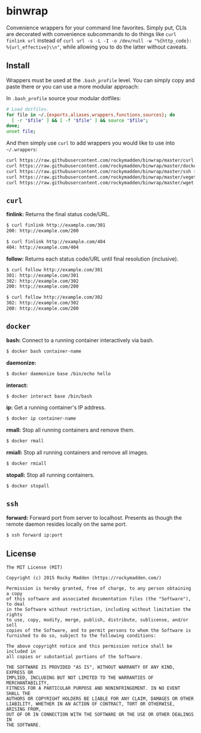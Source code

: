 # binwrap
Convenience wrappers for your command line favorites. Simply put, CLIs are decorated with
convenience subcommands to do things like `curl finlink url` instead of
`curl url -s -L -I -o /dev/null -w "%{http_code}: %{url_effective}\\n"`, while allowing you to do
the latter without caveats.

## Install
Wrappers must be used at the `.bash_profile` level. You can simply copy and paste there or you
can use a more modular approach:

In `.bash_profile` source your modular dotfiles:
```bash
# Load dotfiles.
for file in ~/.{exports,aliases,wrappers,functions,sources}; do
  [ -r "$file" ] && [ -f "$file" ] && source "$file";
done;
unset file;
```

And then simply use `curl` to add wrappers you would like to use into `~/.wrappers`:

```bash
curl https://raw.githubusercontent.com/rockymadden/binwrap/master/curl >> ~/.wrappers
curl https://raw.githubusercontent.com/rockymadden/binwrap/master/docker >> ~/.wrappers
curl https://raw.githubusercontent.com/rockymadden/binwrap/master/ssh >> ~/.wrappers
curl https://raw.githubusercontent.com/rockymadden/binwrap/master/vegeta >> ~/.wrappers
curl https://raw.githubusercontent.com/rockymadden/binwrap/master/wget >> ~/.wrappers
```

## `curl`
__finlink:__ Returns the final status code/URL.
```bash
$ curl finlink http://example.com/301
200: http://example.com/200
```

```bash
$ curl finlink http://example.com/404
404: http://example.com/404
```

__follow:__ Returns each status code/URL until final resolution (inclusive).
```bash
$ curl follow http://example.com/301
301: http://example.com/301
302: http://example.com/302
200: http://example.com/200
```

```bash
$ curl follow http://example.com/302
302: http://example.com/302
200: http://example.com/200
```

## `docker`

__bash:__ Connect to a running container interactively via bash.
```bash
$ docker bash container-name
```

__daemonize:__
```bash
$ docker daemonize base /bin/echo hello
```

__interact:__
```bash
$ docker interact base /bin/bash
```

__ip:__ Get a running container's IP address.
```bash
$ docker ip container-name
```

__rmall:__ Stop all running containers and remove them.
```bash
$ docker rmall
```

__rmiall:__ Stop all running containers and remove all images.
```bash
$ docker rmiall
```

__stopall:__ Stop all running containers.
```bash
$ docker stopall
```

## `ssh`

__forward:__ Forward port from server to localhost. Presents as though the remote daemon resides
locally on the same port.
```bash
$ ssh forward ip:port
```

## License
```
The MIT License (MIT)

Copyright (c) 2015 Rocky Madden (https://rockymadden.com/)

Permission is hereby granted, free of charge, to any person obtaining a copy
of this software and associated documentation files (the "Software"), to deal
in the Software without restriction, including without limitation the rights
to use, copy, modify, merge, publish, distribute, sublicense, and/or sell
copies of the Software, and to permit persons to whom the Software is
furnished to do so, subject to the following conditions:

The above copyright notice and this permission notice shall be included in
all copies or substantial portions of the Software.

THE SOFTWARE IS PROVIDED "AS IS", WITHOUT WARRANTY OF ANY KIND, EXPRESS OR
IMPLIED, INCLUDING BUT NOT LIMITED TO THE WARRANTIES OF MERCHANTABILITY,
FITNESS FOR A PARTICULAR PURPOSE AND NONINFRINGEMENT. IN NO EVENT SHALL THE
AUTHORS OR COPYRIGHT HOLDERS BE LIABLE FOR ANY CLAIM, DAMAGES OR OTHER
LIABILITY, WHETHER IN AN ACTION OF CONTRACT, TORT OR OTHERWISE, ARISING FROM,
OUT OF OR IN CONNECTION WITH THE SOFTWARE OR THE USE OR OTHER DEALINGS IN
THE SOFTWARE.
```
